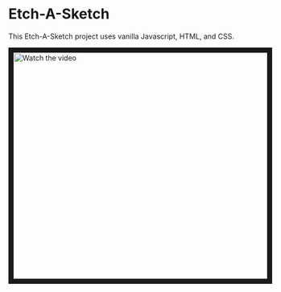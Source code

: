 # Etch-A-Sketch

This Etch-A-Sketch project uses vanilla Javascript, HTML, and CSS.


<a href="http://www.youtube.com/watch?feature=player_embedded&v=olgtiEjygLI" target="_blank">
 <img src="http://img.youtube.com/vi/olgtiEjygLI/mqdefault.jpg" alt="Watch the video" width="650" height="450" border="10" />
</a>
